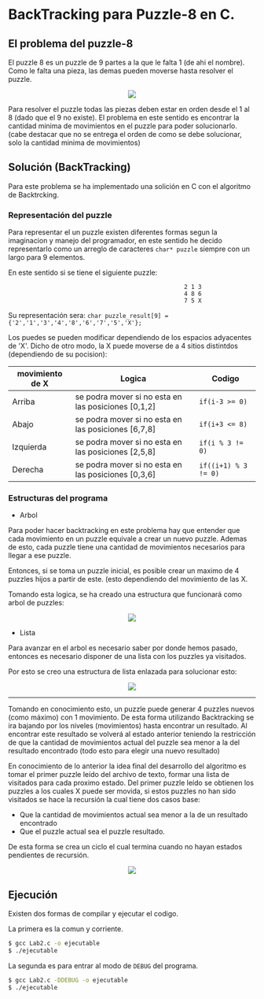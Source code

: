 #                               BackTracking para Puzzle-8 en C.


## El problema del puzzle-8 
El puzzle 8 es un puzzle de 9 partes a la que le falta 1 (de ahi el nombre). Como le falta una pieza, las demas pueden moverse hasta resolver el puzzle.

<p align="center"><img src="https://i.stack.imgur.com/YQd0a.png"></p>

Para resolver el puzzle todas las piezas deben estar en orden desde el 1 al 8 (dado que el 9 no existe).
El problema en este sentido es encontrar la cantidad minima de movimientos en el puzzle para poder solucionarlo.
(cabe destacar que no se entrega el orden de como se debe solucionar, solo la cantidad minima de movimientos)

## Solución (BackTracking)

Para este problema se ha implementado una solición en C con el algoritmo de Backtrcking. 

### Representación del puzzle
Para representar el un puzzle existen diferentes formas segun la imaginacion y manejo del programador, en este sentido he decido representarlo como un arreglo de caracteres `char* puzzle` siempre con un largo para 9 elementos.

En este sentido si se tiene el siguiente puzzle:

                                                      2 1 3
                                                      4 8 6
                                                      7 5 X
      
Su representación sera: `char puzzle_result[9] = {'2','1','3','4','8','6','7','5','X'};`

Los puedes se pueden modificar dependiendo de los espacios adyacentes de 'X'. Dicho de otro modo, la X puede moverse de a 4 sitios distintdos (dependiendo de su pocision):

| movimiento de X | Logica | Codigo | 
| ------ | ------ | ------ |
| Arriba | se podra mover si no esta en las posiciones [0,1,2] | `if(i-3 >= 0)` |
| Abajo | se podra mover si no esta en las posiciones [6,7,8] | `if(i+3 <= 8)` |
| Izquierda | se podra mover si no esta en las posiciones [2,5,8] | `if(i % 3 != 0)` |
| Derecha | se podra mover si no esta en las posiciones [0,3,6] | `if((i+1) % 3 != 0)` |



### Estructuras del programa

* Arbol 

Para poder hacer backtracking en este problema hay que entender que cada movimiento en un puzzle equivale a crear un nuevo puzzle. Ademas de esto, cada puzzle tiene una cantidad de movimientos necesarios para llegar a ese puzzle.

Entonces, si se toma un puzzle inicial, es posible crear un maximo de 4 puzzles hijos a partir de este. (esto dependiendo del movimiento de las X.

Tomando esta logica, se ha creado una estructura que funcionará como arbol de puzzles: 

<p align="center"><img src="https://i.imgur.com/VzPkcnx.jpg"></p>

* Lista

Para avanzar en el arbol es necesario saber por donde hemos pasado, entonces es necesario disponer de una lista con los puzzles ya visitados.

Por esto se creo una estructura de lista enlazada para solucionar esto: 

<p align="center"><img src="https://i.imgur.com/QY7HBnN.jpg"></p>



-------------------------------------------------------------------------------------------------------------------------
Tomando en conocimiento esto, un puzzle puede generar 4 puzzles nuevos (como máximo) con 1 movimiento. De esta forma utilizando Backtracking se ira bajando por los niveles (movimientos) hasta encontrar un resultado. Al encontrar este resultado se volverá al estado anterior teniendo la restricción de que la cantidad de movimientos actual del puzzle sea menor a la del resultado encontrado (todo esto para elegir una nuevo resultado)

En conocimiento de lo anterior la idea final del desarrollo del algoritmo es tomar el primer puzzle leído del archivo de texto, formar una lista de visitados para cada proximo estado.  Del primer puzzle leído se obtienen los puzzles a los cuales X puede ser movida, si estos puzzles no han sido visitados se hace la recursión la cual tiene dos casos base: 

* Que la cantidad de movimientos actual sea menor a la de un resultado encontrado
* Que el puzzle actual sea el puzzle resultado.

De esta forma se crea un ciclo el cual termina cuando no hayan estados pendientes de recursión. 


<p align="center"><img src="https://i.imgur.com/93rqxsW.jpg"></p>




## Ejecución

Existen dos formas de compilar y ejecutar el codigo.

La primera es la comun y corriente.
```sh
$ gcc Lab2.c -o ejecutable
$ ./ejecutable
```

La segunda es para entrar al modo de `DEBUG` del programa.
```sh
$ gcc Lab2.c -DDEBUG -o ejecutable
$ ./ejecutable
```



